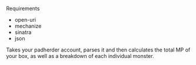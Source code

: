 Requirements

* open-uri
* mechanize
* sinatra
* json

Takes your padherder account, parses it and then calculates the total MP of your box, as well as a breakdown of each individual monster. 
